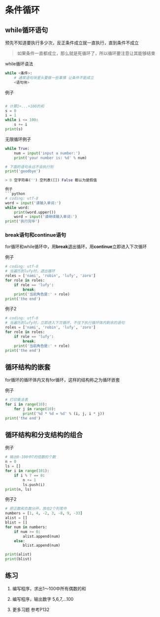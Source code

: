 # 条件循环

## while循环语句

预先不知道要执行多少次，反正条件成立就一直执行，直到条件不成立

> 如果条件一直都成立，那么就是死循环了，所以循环要注意让其能够结束

while循环语法

```python
while <条件>:
    # 通常语句块里头要做一些事情 让条件不能成立
    <语句块>
```

例子
```python

# 计算1+...+100的和
s = 0
i = 1
while i <= 100:
    s += i
print(s)
```

无限循环例子
```python
while True:
    num = input('input a number:')
    print('your number is: %d' % num)

# 下面的语句永远不会执行到
print('goodbye')

> 0 空字符串('') 空列表([]) False 都认为是假值

例子
```python
# coding: utf-8
word = input('请输入单词:')
while word:
    print(word.upper())
    word = input('请继续输入单词:')
print('执行完毕')
```

### break语句和continue语句

for循环和while循环中，用**break**退出循环，用**continue**立即进入下次循环

例子

```python
# coding: utf-8
# 当遍历到lufy时，退出循环
roles = ['nami', 'robin', 'lufy', 'zoro']
for role in roles:
    if role == 'lufy':
        break;
    print('当前角色是:' + role)
print('the end')
```

例子2

```python
# coding: utf-8
# 当遍历到lufy时，立即进入下次循环，不往下执行循环体内剩余的语句
roles = ['nami', 'robin', 'lufy', 'zoro']
for role in roles:
    if role == 'lufy':
        break;
    print('当前角色是:' + role)
print('the end')
```

## 循环结构的嵌套

for循环的循环体内又有for循环，这样的结构称之为循环嵌套

例子

```python
# 打印乘法表
for i in range(10):
    for j in range(10):
        print('%d * %d = %d' % (i, j, i * j))
print('the end')
```


## 循环结构和分支结构的组合

例子

```python
# 输出0-100中7的倍数的个数
n = 0
ls = []
for i in range(101):
    if i % 7 == 0:
        n += 1
        ls.push(i)
print(n, ls)
```

例子2
```python
# 把正数和负数分开，放在2个列笔中
numbers = [1, 4, -2, 3, -8, 9, -33]
alist = []
blist = []
for num in numbers:
    if num >= 0:
        alist.append(num)
    else:
        blist.append(num)

print(alist)
print(blist)
```

## 练习
1. 编写程序，求出1～100中所有偶数的和

2. 编写程序，输出数字 5,6,7,...100

3. 更多习题 参考P132
